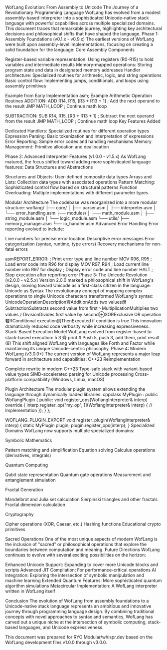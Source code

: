 WofLang Evolution: From Assembly to Unicode
The Journey of a Revolutionary Programming Language
WofLang has evolved from a modest assembly-based interpreter into a sophisticated Unicode-native stack language with powerful capabilities across multiple specialized domains. This document traces that remarkable journey, highlighting key architectural decisions and philosophical shifts that have shaped the language.
Phase 1: Assembly Foundations (v0.1.x - v0.9.x)
The earliest versions of WofLang were built upon assembly-level implementations, focusing on creating a solid foundation for the language:
Core Assembly Components

Register-based variable representation: Using registers (R0-R15) to hold variables and intermediate results
Memory-mapped operations: Storing program state and data in designated memory addresses
Handler architecture: Specialized routines for arithmetic, logic, and string operations
Basic control flow: Implementing jumps, conditionals, and loops using assembly primitives

Example from Early Implementation
asm; Example Arithmetic Operation Routines
ADDITION:
    ADD R14, R15, [R3 + R13 + 1] ; Add the next operand to the result
    JMP MATH_LOOP               ; Continue math loop

SUBTRACTION:
    SUB R14, R15, [R3 + R13 + 1] ; Subtract the next operand from the result
    JMP MATH_LOOP               ; Continue math loop
Key Features Added

Dedicated Handlers: Specialized routines for different operation types
Expression Parsing: Basic tokenization and interpretation of expressions
Error Reporting: Simple error codes and handling mechanisms
Memory Management: Primitive allocation and deallocation

Phase 2: Advanced Interpreter Features (v1.0.0 - v1.5.x)
As WofLang matured, the focus shifted toward adding more sophisticated language features:
Data Structures and Abstractions

Structures and Objects: User-defined composite data types
Arrays and Lists: Collection data types with associated operations
Pattern Matching: Sophisticated control flow based on structural patterns
Function Overloading: Multiple implementations with different parameter types

Modular Architecture
The codebase was reorganized into a more modular structure:
woflang/
├── core/
│   ├── parser.asm
│   ├── interpreter.asm
│   └── error_handling.asm
├── modules/
│   ├── math_module.asm
│   ├── string_module.asm
│   └── logic_module.asm
└── utils/
    ├── memory_manager.asm
    └── io_handler.asm
Advanced Error Handling
Error reporting evolved to include:

Line numbers for precise error location
Descriptive error messages
Error categorization (syntax, runtime, type errors)
Recovery mechanisms for non-fatal errors

asmREPORT_ERROR:
    ; Print error type and line number
    MOV R96, R95           ; Load error code into R96 for display
    MOV R97, R94           ; Load current line number into R97 for display
    ; Display error code and line number
    HALT                   ; Stop execution after reporting error
Phase 3: The Unicode Revolution (v2.0.0 - v2.5.x)
Version 2.0.0 marked a philosophical shift in WofLang's design, moving toward Unicode as a first-class citizen in the language:
Unicode as Syntax
The revolutionary concept of mapping complex operations to single Unicode characters transformed WofLang's syntax:
UnicodeOperationDescription齊AdditionAdds two values隶SubtractionSubtracts second value from first丶MultiplicationMultiplies two values丿DivisionDivides first value by second⊕XORExclusive OR operation若IfConditional execution则ThenExecuted if condition is true
This innovation dramatically reduced code verbosity while increasing expressiveness.
Stack-Based Execution Model
WofLang evolved from register-based to stack-based execution:
5 3 齊 print    # Push 5, push 3, add them, print result (8)
This shift aligned WofLang with languages like Forth and Factor while maintaining its unique Unicode-centric philosophy.
Phase 4: Modern WofLang (v3.0.0+)
The current version of WofLang represents a major leap forward in architecture and capabilities:
C++23 Reimplementation

Complete rewrite in modern C++23
Type-safe stack with variant-based value types
SIMD-accelerated parsing for Unicode processing
Cross-platform compatibility (Windows, Linux, macOS)

Plugin Architecture
The modular plugin system allows extending the language through dynamically loaded libraries:
cppclass MyPlugin : public WoflangPlugin {
public:
    void register_ops(WoflangInterpreter& interp) override {
        interp.register_op("my_op", [](WoflangInterpreter& interp) {
            // Implementation
        });
    }
};

WOFLANG_PLUGIN_EXPORT void register_plugin(WoflangInterpreter& interp) {
    static MyPlugin plugin;
    plugin.register_ops(interp);
}
Specialized Domains
WofLang now supports multiple specialized domains:

Symbolic Mathematics

Pattern matching and simplification
Equation solving
Calculus operations (derivatives, integrals)


Quantum Computing

Qubit state representation
Quantum gate operations
Measurement and entanglement simulation


Fractal Generation

Mandelbrot and Julia set calculation
Sierpinski triangles and other fractals
Fractal dimension calculation


Cryptography

Cipher operations (XOR, Caesar, etc.)
Hashing functions
Educational crypto primitives



Sacred Operations
One of the most unique aspects of modern WofLang is the inclusion of "sacred" or philosophical operations that explore the boundaries between computation and meaning.
Future Directions
WofLang continues to evolve with several exciting possibilities on the horizon:

Enhanced Unicode Support: Expanding to cover more Unicode blocks and scripts
Advanced JIT Compilation: For performance-critical operations
AI Integration: Exploring the intersection of symbolic manipulation and machine learning
Extended Quantum Features: More sophisticated quantum algorithm simulations
Metacircular Implementation: A WofLang interpreter written in WofLang itself

Conclusion
The evolution of WofLang from assembly foundations to a Unicode-native stack language represents an ambitious and innovative journey through programming language design. By combining traditional concepts with novel approaches to syntax and semantics, WofLang has carved out a unique niche at the intersection of symbolic computing, stack-based languages, and Unicode expressiveness.

This document was prepared for RYO Modular/whispr.dev based on the WofLang development files v1.0.0 through v3.0.0.